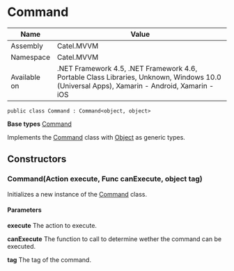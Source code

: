

# Command

Name|Value
---|---
Assembly|Catel.MVVM
Namespace|Catel.MVVM
Available on|.NET Framework 4.5, .NET Framework 4.6, Portable Class Libraries, Unknown, Windows 10.0 (Universal Apps), Xamarin - Android, Xamarin - iOS

```
public class Command : Command<object, object>
```

**Base types**
[Command]()


Implements the [Command](#) class with [Object](#) as generic types.



## Constructors

### Command(Action execute, Func<bool> canExecute, object tag)

Initializes a new instance of the [Command](#) class.

#### Parameters

**execute**
The action to execute.

**canExecute**
The function to call to determine wether the command can be executed.

**tag**
The tag of the command.



